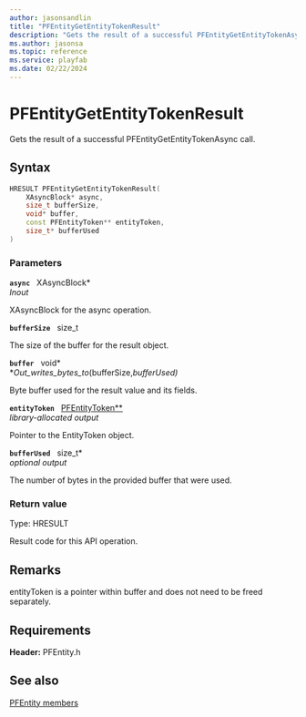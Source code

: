 ```yaml
---
author: jasonsandlin
title: "PFEntityGetEntityTokenResult"
description: "Gets the result of a successful PFEntityGetEntityTokenAsync call."
ms.author: jasonsa
ms.topic: reference
ms.service: playfab
ms.date: 02/22/2024
---
```


# PFEntityGetEntityTokenResult  

Gets the result of a successful PFEntityGetEntityTokenAsync call.  

## Syntax  
  
```cpp
HRESULT PFEntityGetEntityTokenResult(  
    XAsyncBlock* async,  
    size_t bufferSize,  
    void* buffer,  
    const PFEntityToken** entityToken,  
    size_t* bufferUsed  
)  
```  
  
### Parameters  
  
**`async`** &nbsp; XAsyncBlock*  
*_Inout_*  
  
XAsyncBlock for the async operation.  
  
**`bufferSize`** &nbsp; size_t  
  
The size of the buffer for the result object.  
  
**`buffer`** &nbsp; void*  
*_Out_writes_bytes_to_(bufferSize,*bufferUsed)*  
  
Byte buffer used for the result value and its fields.  
  
**`entityToken`** &nbsp; [PFEntityToken**](../structs/pfentitytoken.md)  
*library-allocated output*  
  
Pointer to the EntityToken object.  
  
**`bufferUsed`** &nbsp; size_t*  
*optional output*  
  
The number of bytes in the provided buffer that were used.  
  
  
### Return value
Type: HRESULT
  
Result code for this API operation.
  
## Remarks  
  
entityToken is a pointer within buffer and does not need to be freed separately.
  
## Requirements  
  
**Header:** PFEntity.h
  
## See also  
[PFEntity members](../pfentity_members.md)  

  
  

